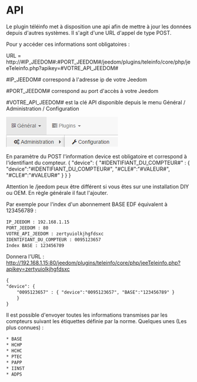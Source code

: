 API
===
Le plugin téléinfo met à disposition une api afin de mettre à jour les données depuis d'autres systèmes.
Il s'agit d'une URL d'appel de type POST.

Pour y accéder ces informations sont obligatoires :

URL = http://#IP_JEEDOM#:#PORT_JEEDOM#/jeedom/plugins/teleinfo/core/php/jeeTeleinfo.php?apikey=#VOTRE_API_JEEDOM#

 #IP_JEEDOM# correspond à l'adresse ip de votre Jeedom

 #PORT_JEEDOM# correspond au port d'accès à votre Jeedom

 #VOTRE_API_JEEDOM# est la clé API disponible depuis le menu Général / Administration / Configuration

 ![teleinfo8](../images/teleinformation_api_menu1.png)

En paramètre du POST l'information device est obligatoire et correspond à l'identifiant du compteur.
{
"device": {
    "#IDENTIFIANT_DU_COMPTEUR#" : { "device":"#IDENTIFIANT_DU_COMPTEUR#", "#CLE#":"#VALEUR#", "#CLE#":"#VALEUR#" }
    }
}

Attention le /jeedom peux être différent si vous êtes sur une installation DIY ou OEM. En règle générale il faut l'ajouter.

Par exemple pour l'index d'un abonnement BASE EDF équivalent à 123456789 :

    IP_JEEDOM : 192.168.1.15
    PORT_JEEDOM : 80
    VOTRE_API_JEEDOM : zertyuiolkjhgfdsxc
    IDENTIFIANT_DU_COMPTEUR : 0095123657
    Index BASE : 123456789

Donnera l'URL : http://192.168.1.15:80/jeedom/plugins/teleinfo/core/php/jeeTeleinfo.php?apikey=zertyuiolkjhgfdsxc
```
{
"device": {
    "0095123657" : { "device":"0095123657", "BASE":"123456789" }
    }
}
```

Il est possible d'envoyer toutes les informations transmises par les compteurs suivant les étiquettes définie par la norme.
Quelques unes (Les plus connues) :

	* BASE
	* HCHP
	* HCHC
	* PTEC
	* PAPP
	* IINST
	* ADPS
